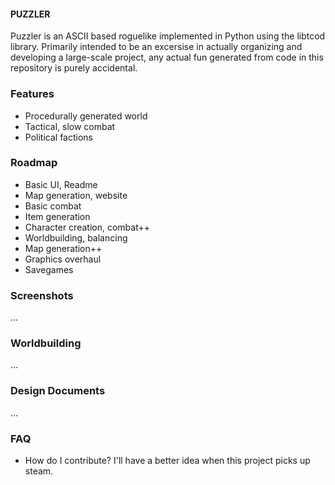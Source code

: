 #### PUZZLER

Puzzler is an ASCII based roguelike implemented in Python using the libtcod library. Primarily intended to be an excersise in actually organizing and developing a large-scale project, any actual fun generated from code in this repository is purely accidental. 

### Features
+ Procedurally generated world
+ Tactical, slow combat
+ Political factions

### Roadmap
+ Basic UI, Readme
+ Map generation, website
+ Basic combat
+ Item generation
+ Character creation, combat++
+ Worldbuilding, balancing
+ Map generation++
+ Graphics overhaul
+ Savegames

### Screenshots
...

### Worldbuilding
...

### Design Documents
...

### FAQ
+ How do I contribute?
I'll have a better idea when this project picks up steam.


